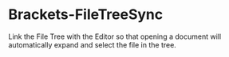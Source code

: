 Brackets-FileTreeSync
=====================

Link the File Tree with the Editor so that opening a document will automatically expand and select the file in the tree.

